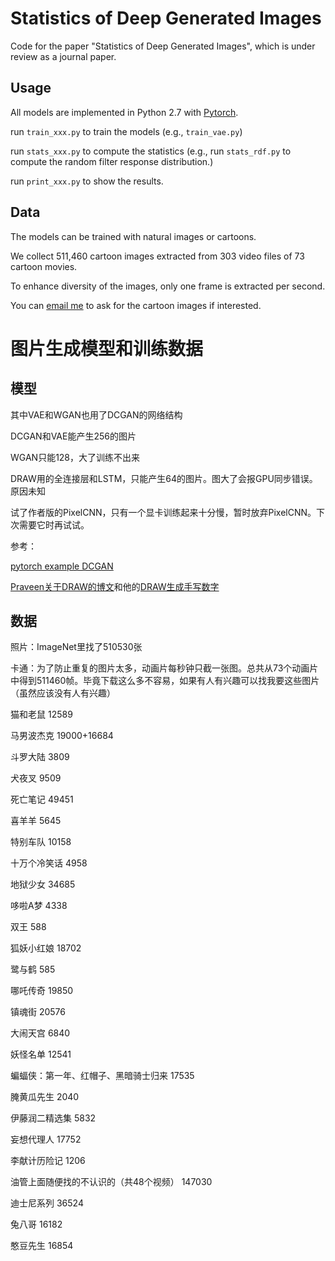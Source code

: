 # Statistics of Deep Generated Images
Code for the paper "Statistics of Deep Generated Images", which is under review as a journal paper.

## Usage
All models are implemented in Python 2.7 with [Pytorch](https://github.com/pytorch/pytorch). 

run ```train_xxx.py``` to train the models (e.g., ```train_vae.py```)

run ```stats_xxx.py``` to compute the statistics (e.g., run ```stats_rdf.py``` to compute the random filter response distribution.)

run ```print_xxx.py``` to show the results.

## Data
The models can be trained with natural images or cartoons. 

We collect 511,460 cartoon images extracted from 303 video files of 73 cartoon movies.

To enhance diversity of the images, only one frame is extracted per second. 

You can [email me](mailto:zengyu@mail.dlut.edu.cn) to ask for the cartoon images if interested.

# 图片生成模型和训练数据

## 模型
其中VAE和WGAN也用了DCGAN的网络结构

DCGAN和VAE能产生256的图片

WGAN只能128，大了训练不出来

DRAW用的全连接层和LSTM，只能产生64的图片。图大了会报GPU同步错误。原因未知

试了作者版的PixelCNN，只有一个显卡训练起来十分慢，暂时放弃PixelCNN。下次需要它时再试试。

参考：

[pytorch example DCGAN](https://github.com/pytorch/examples/tree/master/dcgan)

[Praveen关于DRAW的博文](https://pravn.wordpress.com/2017/09/11/rnncell-modules-in-pytorch-to-implement-draw/)和他的[DRAW生成手写数字](https://github.com/pravn/vae_draw)


## 数据

照片：ImageNet里找了510530张

卡通：为了防止重复的图片太多，动画片每秒钟只截一张图。总共从73个动画片中得到511460帧。毕竟下载这么多不容易，如果有人有兴趣可以找我要这些图片（虽然应该没有人有兴趣）

猫和老鼠 12589

马男波杰克 19000+16684

斗罗大陆 3809

犬夜叉 9509

死亡笔记 49451

喜羊羊 5645

特别车队 10158

十万个冷笑话 4958

地狱少女 34685

哆啦A梦 4338

双王 588

狐妖小红娘 18702

鹭与鹤 585

哪吒传奇 19850

镇魂街 20576

大闹天宫 6840

妖怪名单 12541

蝙蝠侠：第一年、红帽子、黑暗骑士归来 17535

腌黄瓜先生 2040

伊藤润二精选集 5832

妄想代理人 17752

李献计历险记 1206

油管上面随便找的不认识的（共48个视频） 147030

迪士尼系列 36524

兔八哥 16182

憨豆先生 16854
